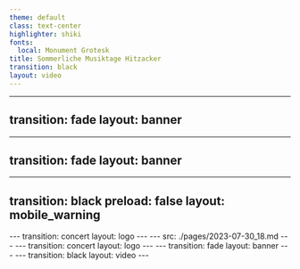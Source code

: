 ```yaml
---
theme: default
class: text-center
highlighter: shiki
fonts:
  local: Monument Grotesk
title: Sommerliche Musiktage Hitzacker
transition: black
layout: video
---
```

---
transition: fade
layout: banner
---
---
transition: fade
layout: banner
---
---
transition: black
preload: false
layout: mobile_warning
---
<AudioPlayer audioSrc="./img/audio_alert_2023.mp3" />
---
transition: concert
layout: logo
---
---
src: ./pages/2023-07-30_18.md
---
---
transition: concert
layout: logo
---
---
transition: fade
layout: banner
---
---
transition: black
layout: video
---